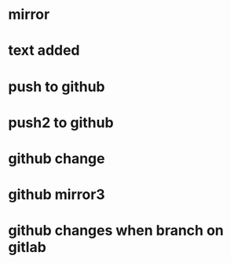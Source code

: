 # mirror
# text added
# push to github
# push2 to github
# github change
# github mirror3
# github changes when branch on gitlab
